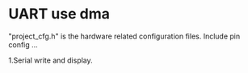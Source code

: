 UART use dma
=====
"project_cfg.h" is the hardware related configuration files. Include pin config ...

1.Serial write and display.
